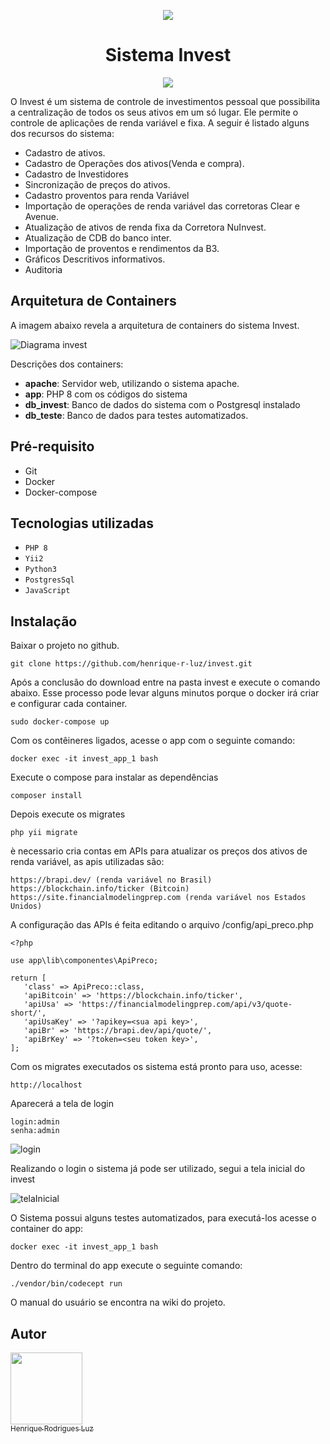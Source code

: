

<p align="center">
  <img src="https://user-images.githubusercontent.com/12544898/174111505-79690883-5889-48f8-aba3-22e193daba76.png">
</p>
<h1 align="center"!>Sistema Invest </h1>
<p align="center">
<img src="http://img.shields.io/static/v1?label=STATUS&message=EM%20DESENVOLVIMENTO&color=GREEN&style=for-the-badge"/>
</p>
O Invest é um sistema de controle de investimentos pessoal que possibilita a centralização de todos os seus ativos em um só lugar. Ele permite o controle de aplicações de renda variável e fixa. A seguir é listado alguns dos recursos do sistema:

 - Cadastro de ativos.
 - Cadastro de Operações dos ativos(Venda e compra).
 - Cadastro de Investidores
 - Sincronização de preços do ativos.
 - Cadastro proventos para renda Variável
 - Importação de operações de renda variável das corretoras Clear e Avenue.
 - Atualização de ativos de renda fixa da Corretora NuInvest.
 - Atualização de CDB do banco inter.
 - Importação de proventos e rendimentos da B3. 
 - Gráficos Descritivos informativos. 
 - Auditoria 
 
 ## Arquitetura de Containers 
 A imagem abaixo revela a arquitetura de containers do sistema Invest.
 
![Diagrama invest](https://github.com/henrique-r-luz/invest/assets/12544898/fb6bf662-d6ca-42d5-8c17-8981637900de)

 
 Descrições dos containers:
   - <b>apache</b>: Servidor web, utilizando o sistema apache.
   - <b>app</b>: PHP 8 com os códigos do sistema
   - <b>db_invest</b>: Banco de dados do sistema com o Postgresql instalado
   - <b>db_teste</b>: Banco de dados para testes automatizados.
   
 ## Pré-requisito
   - Git
   - Docker
   - Docker-compose

## Tecnologias utilizadas

- ``PHP 8``
- ``Yii2``
- ``Python3``
- ``PostgresSql``
- ``JavaScript``

    
 ## Instalação
 Baixar o projeto no github.
 ~~~
 git clone https://github.com/henrique-r-luz/invest.git
 ~~~ 
 Após a conclusão do download entre na pasta invest e execute o comando abaixo.
 Esse processo pode levar alguns minutos porque o docker irá criar e configurar
 cada container. 
 ~~~
 sudo docker-compose up
 ~~~ 
 Com os contêineres ligados, acesse o app com o seguinte comando:
 ~~~
 docker exec -it invest_app_1 bash
 ~~~
 Execute o compose para instalar as dependências
 ~~~
 composer install
 ~~~
 Depois execute os migrates 
 ~~~
 php yii migrate
 ~~~
  è necessario cria contas em APIs para atualizar os preços dos ativos de renda variável, as apis utilizadas são: 
 ~~~
https://brapi.dev/ (renda variável no Brasil)
https://blockchain.info/ticker (Bitcoin)
https://site.financialmodelingprep.com (renda variável nos Estados Unidos)
 ~~~
  A configuração das APIs  é feita editando o arquivo /config/api_preco.php
 ~~~
<?php

use app\lib\componentes\ApiPreco;

return [
    'class' => ApiPreco::class,
    'apiBitcoin' => 'https://blockchain.info/ticker',
    'apiUsa' => 'https://financialmodelingprep.com/api/v3/quote-short/',
    'apiUsaKey' => '?apikey=<sua api key>',
    'apiBr' => 'https://brapi.dev/api/quote/',
    'apiBrKey' => '?token=<seu token key>',
];
 ~~~
 Com os migrates executados os sistema está pronto para uso, acesse:
 ~~~
 http://localhost
 ~~~
 Aparecerá a tela de login
 ~~~
 login:admin
 senha:admin
 ~~~
 
 ![login](https://user-images.githubusercontent.com/12544898/174130185-cb875c32-7f8c-4ddd-974c-29a611f77ef5.png)
 
 Realizando o login o sistema já pode ser utilizado, segui a tela inicial do invest
 
 ![telaInicial](https://user-images.githubusercontent.com/12544898/174131132-31e9e679-23db-4a6b-a565-c83c432e4d56.png)

 O Sistema possui alguns testes automatizados, para executá-los acesse o container do app:

 ~~~
 docker exec -it invest_app_1 bash
 ~~~

 Dentro do terminal do app execute o seguinte comando:

 ~~~
./vendor/bin/codecept run
 ~~~
 
 O manual do usuário se encontra na wiki do projeto.
 
 ## Autor

 [<img src="https://user-images.githubusercontent.com/12544898/174133076-fc3467c3-3908-436f-af3d-2635e4312180.png" width=115><br><sub>Henrique Rodrigues Luz</sub>](https://github.com/henrique-r-luz) 

 
 
